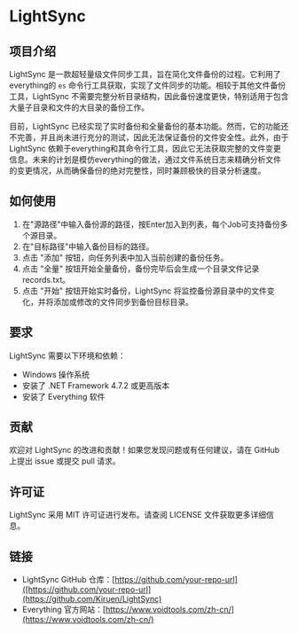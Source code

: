 # LightSync
## 项目介绍

LightSync 是一款超轻量级文件同步工具，旨在简化文件备份的过程。它利用了everything的 `es` 命令行工具获取，实现了文件同步的功能。相较于其他文件备份工具，LightSync 不需要完整分析目录结构，因此备份速度更快，特别适用于包含大量子目录和文件的大目录的备份工作。

目前，LightSync 已经实现了实时备份和全量备份的基本功能。然而，它的功能还不完善，并且尚未进行充分的测试，因此无法保证备份的文件安全性。此外，由于 LightSync 依赖于everything和其命令行工具，因此它无法获取完整的文件变更信息。未来的计划是模仿everything的做法，通过文件系统日志来精确分析文件的变更情况，从而确保备份的绝对完整性，同时兼顾极快的目录分析速度。

## 如何使用

1. 在"源路径"中输入备份源的路径，按Enter加入到列表，每个Job可支持备份多个源目录。
2. 在"目标路径"中输入备份目标的路径。
3. 点击 "添加" 按钮，向任务列表中加入当前创建的备份任务。
4. 点击 "全量" 按钮开始全量备份，备份完毕后会生成一个目录文件记录records.txt。
5. 点击 "开始" 按钮开始实时备份，LightSync 将监控备份源目录中的文件变化，并将添加或修改的文件同步到备份目标目录。

## 要求

LightSync 需要以下环境和依赖：

- Windows 操作系统
- 安装了 .NET Framework 4.7.2 或更高版本
- 安装了 Everything 软件

## 贡献

欢迎对 LightSync 的改进和贡献！如果您发现问题或有任何建议，请在 GitHub 上提出 issue 或提交 pull 请求。

## 许可证

LightSync 采用 MIT 许可证进行发布。请查阅 LICENSE 文件获取更多详细信息。

## 链接

- LightSync GitHub 仓库：[https://github.com/your-repo-url]([https://github.com/your-repo-url](https://github.com/Kiruen/LightSync)
- Everything 官方网站：[https://www.voidtools.com/zh-cn/](https://www.voidtools.com/zh-cn/)
